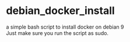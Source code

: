 # debian_docker_install
a simple bash script to install docker on debian 9
<br>Just make sure you run the script as sudo.</br> 
